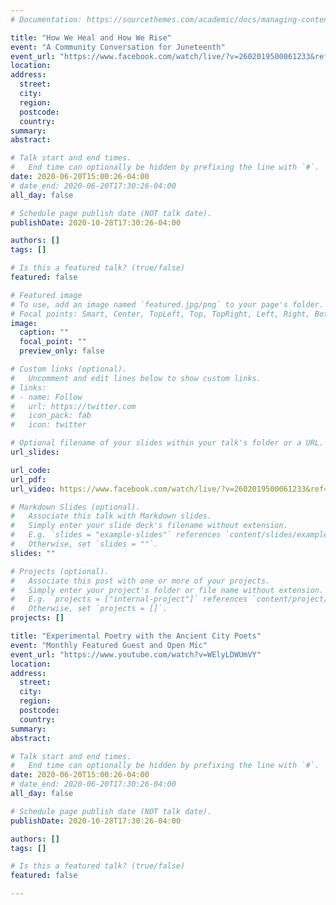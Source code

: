 ```yaml
---
# Documentation: https://sourcethemes.com/academic/docs/managing-content/

title: "How We Heal and How We Rise"
event: "A Community Conversation for Juneteenth"
event_url: "https://www.facebook.com/watch/live/?v=2602019500061233&ref=watch_permalink"
location:
address:
  street:
  city:
  region:
  postcode:
  country:
summary:
abstract:

# Talk start and end times.
#   End time can optionally be hidden by prefixing the line with `#`.
date: 2020-06-20T15:00:26-04:00
# date_end: 2020-06-20T17:30:26-04:00
all_day: false

# Schedule page publish date (NOT talk date).
publishDate: 2020-10-28T17:30:26-04:00

authors: []
tags: []

# Is this a featured talk? (true/false)
featured: false

# Featured image
# To use, add an image named `featured.jpg/png` to your page's folder. 
# Focal points: Smart, Center, TopLeft, Top, TopRight, Left, Right, BottomLeft, Bottom, BottomRight.
image:
  caption: ""
  focal_point: ""
  preview_only: false

# Custom links (optional).
#   Uncomment and edit lines below to show custom links.
# links:
# - name: Follow
#   url: https://twitter.com
#   icon_pack: fab
#   icon: twitter

# Optional filename of your slides within your talk's folder or a URL.
url_slides:

url_code:
url_pdf:
url_video: https://www.facebook.com/watch/live/?v=2602019500061233&ref=watch_permalink

# Markdown Slides (optional).
#   Associate this talk with Markdown slides.
#   Simply enter your slide deck's filename without extension.
#   E.g. `slides = "example-slides"` references `content/slides/example-slides.md`.
#   Otherwise, set `slides = ""`.
slides: ""

# Projects (optional).
#   Associate this post with one or more of your projects.
#   Simply enter your project's folder or file name without extension.
#   E.g. `projects = ["internal-project"]` references `content/project/deep-learning/index.md`.
#   Otherwise, set `projects = []`.
projects: []

title: "Experimental Poetry with the Ancient City Poets"
event: "Monthly Featured Guest and Open Mic"
event_url: "https://www.youtube.com/watch?v=WElyLDWUmVY"
location:
address:
  street:
  city:
  region:
  postcode:
  country:
summary:
abstract:

# Talk start and end times.
#   End time can optionally be hidden by prefixing the line with `#`.
date: 2020-06-20T15:00:26-04:00
# date_end: 2020-06-20T17:30:26-04:00
all_day: false

# Schedule page publish date (NOT talk date).
publishDate: 2020-10-28T17:30:26-04:00

authors: []
tags: []

# Is this a featured talk? (true/false)
featured: false

---
```

